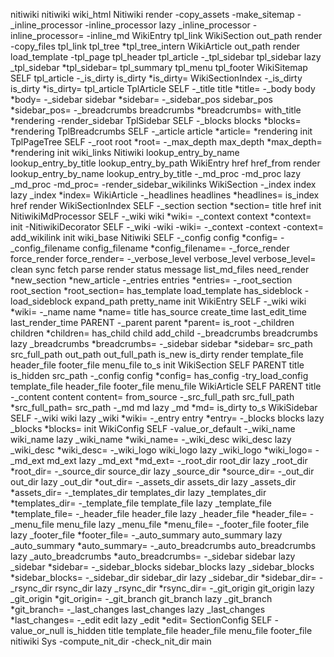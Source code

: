 nitiwiki
 nitiwiki
	 wiki_html
		 Nitiwiki
			 render
			 -copy_assets
			 -make_sitemap
			 -_inline_processor
			 -inline_processor
			 lazy _inline_processor
			 -inline_processor=
			 -inline_md
		 WikiEntry
			 tpl_link
		 WikiSection
			 out_path
			 render
			 -copy_files
			 tpl_link
			 tpl_tree
			 *tpl_tree_intern
		 WikiArticle
			 out_path
			 render
			 load_template
			 -tpl_page
			 tpl_header
			 tpl_article
			 -_tpl_sidebar
			 tpl_sidebar
			 lazy _tpl_sidebar
			 *tpl_sidebar=
			 tpl_summary
			 tpl_menu
			 tpl_footer
		 WikiSitemap
			 SELF
			 tpl_article
			 -_is_dirty
			 is_dirty
			 *is_dirty=
		 WikiSectionIndex
			 -_is_dirty
			 is_dirty
			 *is_dirty=
			 tpl_article
		 TplArticle
			 SELF
			 -_title
			 title
			 *title=
			 -_body
			 body
			 *body=
			 -_sidebar
			 sidebar
			 *sidebar=
			 -_sidebar_pos
			 sidebar_pos
			 *sidebar_pos=
			 -_breadcrumbs
			 breadcrumbs
			 *breadcrumbs=
			 with_title
			 *rendering
			 -render_sidebar
		 TplSidebar
			 SELF
			 -_blocks
			 blocks
			 *blocks=
			 *rendering
		 TplBreadcrumbs
			 SELF
			 -_article
			 article
			 *article=
			 *rendering
			 init
		 TplPageTree
			 SELF
			 -_root
			 root
			 *root=
			 -_max_depth
			 max_depth
			 *max_depth=
			 *rendering
			 init
	 wiki_links
		 Nitiwiki
			 lookup_entry_by_name
			 lookup_entry_by_title
			 lookup_entry_by_path
		 WikiEntry
			 href
			 href_from
			 render
			 lookup_entry_by_name
			 lookup_entry_by_title
			 -_md_proc
			 -md_proc
			 lazy _md_proc
			 -md_proc=
			 -render_sidebar_wikilinks
		 WikiSection
			 -_index
			 index
			 lazy _index
			 *index=
		 WikiArticle
			 -_headlines
			 headlines
			 *headlines=
			 is_index
			 href
			 render
		 WikiSectionIndex
			 SELF
			 -_section
			 section
			 *section=
			 title
			 href
			 init
		 NitiwikiMdProcessor
			 SELF
			 -_wiki
			 wiki
			 *wiki=
			 -_context
			 context
			 *context=
			 init
		 -NitiwikiDecorator
			 SELF
			 -_wiki
			 -wiki
			 -wiki=
			 -_context
			 -context
			 -context=
			 add_wikilink
			 init
	 wiki_base
		 Nitiwiki
			 SELF
			 -_config
			 config
			 *config=
			 -_config_filename
			 config_filename
			 *config_filename=
			 -_force_render
			 force_render
			 force_render=
			 -_verbose_level
			 verbose_level
			 verbose_level=
			 clean
			 sync
			 fetch
			 parse
			 render
			 status
			 message
			 list_md_files
			 need_render
			 *new_section
			 *new_article
			 -_entries
			 entries
			 *entries=
			 -_root_section
			 root_section
			 *root_section=
			 has_template
			 load_template
			 has_sideblock
			 -load_sideblock
			 expand_path
			 pretty_name
			 init
		 WikiEntry
			 SELF
			 -_wiki
			 wiki
			 *wiki=
			 -_name
			 name
			 *name=
			 title
			 has_source
			 create_time
			 last_edit_time
			 last_render_time
			 PARENT
			 -_parent
			 parent
			 *parent=
			 is_root
			 -_children
			 children
			 *children=
			 has_child
			 child
			 add_child
			 -_breadcrumbs
			 breadcrumbs
			 lazy _breadcrumbs
			 *breadcrumbs=
			 -_sidebar
			 sidebar
			 *sidebar=
			 src_path
			 src_full_path
			 out_path
			 out_full_path
			 is_new
			 is_dirty
			 render
			 template_file
			 header_file
			 footer_file
			 menu_file
			 to_s
			 init
		 WikiSection
			 SELF
			 PARENT
			 title
			 is_hidden
			 src_path
			 -_config
			 config
			 *config=
			 has_config
			 -try_load_config
			 template_file
			 header_file
			 footer_file
			 menu_file
		 WikiArticle
			 SELF
			 PARENT
			 title
			 -_content
			 content
			 content=
			 from_source
			 -_src_full_path
			 src_full_path
			 *src_full_path=
			 src_path
			 -_md
			 md
			 lazy _md
			 *md=
			 is_dirty
			 to_s
		 WikiSidebar
			 SELF
			 -_wiki
			 wiki
			 lazy _wiki
			 *wiki=
			 -_entry
			 entry
			 *entry=
			 -_blocks
			 blocks
			 lazy _blocks
			 *blocks=
			 init
		 WikiConfig
			 SELF
			 -value_or_default
			 -_wiki_name
			 wiki_name
			 lazy _wiki_name
			 *wiki_name=
			 -_wiki_desc
			 wiki_desc
			 lazy _wiki_desc
			 *wiki_desc=
			 -_wiki_logo
			 wiki_logo
			 lazy _wiki_logo
			 *wiki_logo=
			 -_md_ext
			 md_ext
			 lazy _md_ext
			 *md_ext=
			 -_root_dir
			 root_dir
			 lazy _root_dir
			 *root_dir=
			 -_source_dir
			 source_dir
			 lazy _source_dir
			 *source_dir=
			 -_out_dir
			 out_dir
			 lazy _out_dir
			 *out_dir=
			 -_assets_dir
			 assets_dir
			 lazy _assets_dir
			 *assets_dir=
			 -_templates_dir
			 templates_dir
			 lazy _templates_dir
			 *templates_dir=
			 -_template_file
			 template_file
			 lazy _template_file
			 *template_file=
			 -_header_file
			 header_file
			 lazy _header_file
			 *header_file=
			 -_menu_file
			 menu_file
			 lazy _menu_file
			 *menu_file=
			 -_footer_file
			 footer_file
			 lazy _footer_file
			 *footer_file=
			 -_auto_summary
			 auto_summary
			 lazy _auto_summary
			 *auto_summary=
			 -_auto_breadcrumbs
			 auto_breadcrumbs
			 lazy _auto_breadcrumbs
			 *auto_breadcrumbs=
			 -_sidebar
			 sidebar
			 lazy _sidebar
			 *sidebar=
			 -_sidebar_blocks
			 sidebar_blocks
			 lazy _sidebar_blocks
			 *sidebar_blocks=
			 -_sidebar_dir
			 sidebar_dir
			 lazy _sidebar_dir
			 *sidebar_dir=
			 -_rsync_dir
			 rsync_dir
			 lazy _rsync_dir
			 *rsync_dir=
			 -_git_origin
			 git_origin
			 lazy _git_origin
			 *git_origin=
			 -_git_branch
			 git_branch
			 lazy _git_branch
			 *git_branch=
			 -_last_changes
			 last_changes
			 lazy _last_changes
			 *last_changes=
			 -_edit
			 edit
			 lazy _edit
			 *edit=
		 SectionConfig
			 SELF
			 -value_or_null
			 is_hidden
			 title
			 template_file
			 header_file
			 menu_file
			 footer_file
	 nitiwiki
		 Sys
			 -compute_nit_dir
			 -check_nit_dir
			 main
